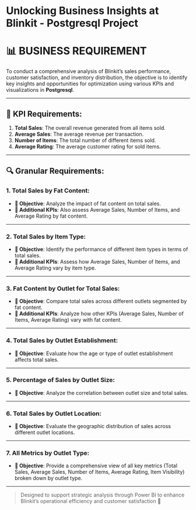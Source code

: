 # Unlocking Business Insights at Blinkit - Postgresql Project
# 📊 BUSINESS REQUIREMENT

To conduct a comprehensive analysis of Blinkit’s sales performance, customer satisfaction, and inventory distribution, the objective is to identify key insights and opportunities for optimization using various KPIs and visualizations in **Postgresql**.

---

## 🎯 KPI Requirements:

1. **Total Sales**: The overall revenue generated from all items sold.
2. **Average Sales**: The average revenue per transaction.
3. **Number of Items**: The total number of different items sold.
4. **Average Rating**: The average customer rating for sold items.

---

## 🔍 Granular Requirements:

### 1. Total Sales by Fat Content:
- **🎯 Objective**: Analyze the impact of fat content on total sales.
- **📌 Additional KPIs**: Also assess Average Sales, Number of Items, and Average Rating by fat content.

---

### 2. Total Sales by Item Type:
- **🎯 Objective**: Identify the performance of different item types in terms of total sales.
- **📌 Additional KPIs**: Assess how Average Sales, Number of Items, and Average Rating vary by item type.

---

### 3. Fat Content by Outlet for Total Sales:
- **🎯 Objective**: Compare total sales across different outlets segmented by fat content.
- **📌 Additional KPIs**: Analyze how other KPIs (Average Sales, Number of Items, Average Rating) vary with fat content.

---

### 4. Total Sales by Outlet Establishment:
- **🎯 Objective**: Evaluate how the age or type of outlet establishment affects total sales.

---

### 5. Percentage of Sales by Outlet Size:
- **🎯 Objective**: Analyze the correlation between outlet size and total sales.

---

### 6. Total Sales by Outlet Location:
- **🎯 Objective**: Evaluate the geographic distribution of sales across different outlet locations.

---

### 7. All Metrics by Outlet Type:
- **🎯 Objective**: Provide a comprehensive view of all key metrics (Total Sales, Average Sales, Number of Items, Average Rating, Item Visibility) broken down by outlet type.

---

> Designed to support strategic analysis through Power BI to enhance Blinkit’s operational efficiency and customer satisfaction 🚀
